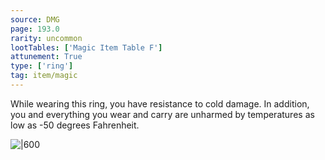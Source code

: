 ```yaml
---
source: DMG
page: 193.0
rarity: uncommon
lootTables: ['Magic Item Table F']
attunement: True
type: ['ring']
tag: item/magic
---
```


While wearing this ring, you have resistance to cold damage. In addition, you and everything you wear and carry are unharmed by temperatures as low as -50 degrees Fahrenheit.


![|600](https://5e.tools/img/items/DMG/Ring%20of%20Warmth.png)
